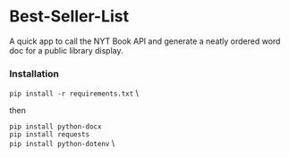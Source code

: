 # Best-Seller-List
A quick app to call the NYT Book API and generate a neatly ordered word doc for a public library display.

### Installation
```pip install -r requirements.txt``` \

then 

```pip install python-docx``` \
```pip install requests``` \
```pip install python-dotenv``` \
